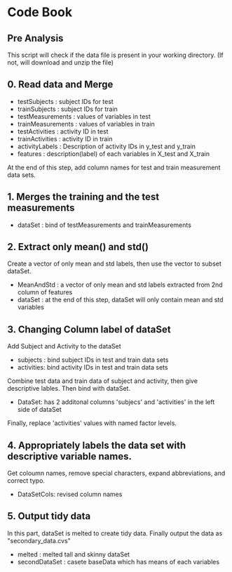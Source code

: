 Code Book
==========

## Pre Analysis

This script will check if the data file is present in your working directory. (If not, will download and unzip the file)

## 0. Read data and Merge

* testSubjects : subject IDs for test
* trainSubjects  : subject IDs for train
* testMeasurements : values of variables in test
* trainMeasurements : values of variables in train
* testActivities : activity ID in test
* trainActivities : activity ID in train
* activityLabels : Description of activity IDs in y_test and y_train
* features : description(label) of each variables in X_test and X_train

At the end of this step, add column names for test and train measurement data sets.

## 1. Merges the training and the test measurements

* dataSet : bind of testMeasurements and trainMeasurements

## 2. Extract only mean() and std()

Create a vector of only mean and std labels, then use the vector to subset dataSet.

* MeanAndStd : a vector of only mean and std labels extracted from 2nd column of features
* dataSet : at the end of this step, dataSet will only contain mean and std variables

## 3. Changing Column label of dataSet

Add Subject and Activity to the dataSet

* subjects : bind subject IDs in test and train data sets
* activities: bind activity IDs in test and train data sets

Combine test data and train data of subject and activity, then give descriptive lables. Then bind with dataSet.

* DataSet: has 2 additonal columns 'subjecs' and 'activities' in the left side of dataSet

Finally, replace 'activities' values with named factor levels.

## 4. Appropriately labels the data set with descriptive variable names.

Get coloumn names, remove special characters, expand abbreviations, and correct typo.

* DataSetCols: revised column names

## 5. Output tidy data

In this part, dataSet is melted to create tidy data. Finally output the data as "secondary_data.cvs"

* melted : melted tall and skinny dataSet
* secondDataSet : casete baseData which has means of each variables
